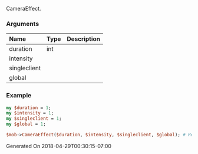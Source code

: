 CameraEffect.
### Arguments
**Name**|**Type**|**Description**
:---|:---|:---
duration|int|
intensity||
singleclient||
global||

### Example

```perl
my $duration = 1;
my $intensity = 1;
my $singleclient = 1;
my $global = 1;

$mob->CameraEffect($duration, $intensity, $singleclient, $global); # Returns void
```


Generated On 2018-04-29T00:30:15-07:00
